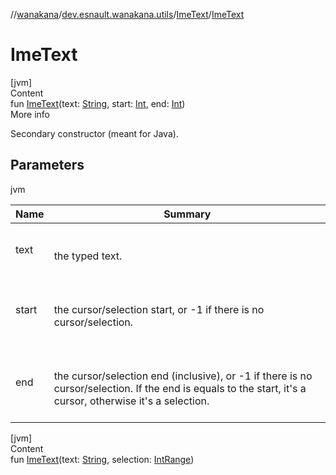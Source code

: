 //[wanakana](../../index.md)/[dev.esnault.wanakana.utils](../index.md)/[ImeText](index.md)/[ImeText](-ime-text.md)



# ImeText  
[jvm]  
Content  
fun [ImeText](-ime-text.md)(text: [String](https://kotlinlang.org/api/latest/jvm/stdlib/kotlin/-string/index.html), start: [Int](https://kotlinlang.org/api/latest/jvm/stdlib/kotlin/-int/index.html), end: [Int](https://kotlinlang.org/api/latest/jvm/stdlib/kotlin/-int/index.html))  
More info  


Secondary constructor (meant for Java).



## Parameters  
  
jvm  
  
|  Name|  Summary| 
|---|---|
| <a name="dev.esnault.wanakana.utils/ImeText/ImeText/#kotlin.String#kotlin.Int#kotlin.Int/PointingToDeclaration/"></a>text| <a name="dev.esnault.wanakana.utils/ImeText/ImeText/#kotlin.String#kotlin.Int#kotlin.Int/PointingToDeclaration/"></a><br><br>the typed text.<br><br>
| <a name="dev.esnault.wanakana.utils/ImeText/ImeText/#kotlin.String#kotlin.Int#kotlin.Int/PointingToDeclaration/"></a>start| <a name="dev.esnault.wanakana.utils/ImeText/ImeText/#kotlin.String#kotlin.Int#kotlin.Int/PointingToDeclaration/"></a><br><br>the cursor/selection start, or -1 if there is no cursor/selection.<br><br>
| <a name="dev.esnault.wanakana.utils/ImeText/ImeText/#kotlin.String#kotlin.Int#kotlin.Int/PointingToDeclaration/"></a>end| <a name="dev.esnault.wanakana.utils/ImeText/ImeText/#kotlin.String#kotlin.Int#kotlin.Int/PointingToDeclaration/"></a><br><br>the cursor/selection end (inclusive), or -1 if there is no cursor/selection. If the end is equals to the start, it's a cursor, otherwise it's a selection.<br><br>
  
  


[jvm]  
Content  
fun [ImeText](-ime-text.md)(text: [String](https://kotlinlang.org/api/latest/jvm/stdlib/kotlin/-string/index.html), selection: [IntRange](https://kotlinlang.org/api/latest/jvm/stdlib/kotlin.ranges/-int-range/index.html))  



